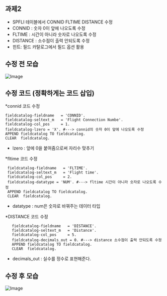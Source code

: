 ## 과제2

- SPFLI 테이블에서 CONNID FLTIME DISTANCE 수정
- CONNID : 숫자 0이 앞에 나오도록 수정
- FLTIME  : 시간이 아니라 숫자로 나오도록 수정
- DISTANCE : 소수점이 출력 안되도록 수정
- 힌트: 필드 카탈로그에서 필드 옵션 활용

## 수정 전 모습
![Image](https://github.com/user-attachments/assets/f2f7268d-c7a4-4a7a-a288-3002346a3746)

## 수정 코드 (정확하게는 코드 삽입)

*connid 코드 수정

    fieldcatalog-fieldname   = 'CONNID'.
    fieldcatalog-seltext_m   = 'Flight Connection Numbe'.
    fieldcatalog-col_pos     = 1.
    fieldcatalog-lzero = 'X'. #---> connid의 숫자 0이 앞에 나오도록 수정
    APPEND fieldcatalog TO fieldcatalog.
    CLEAR  fieldcatalog.

- lzero : 앞에 0을 붙여줌으로써 자리수 맞추기


*fltime 코드 수정

     fieldcatalog-fieldname   = 'FLTIME'.
     fieldcatalog-seltext_m   = 'Flight time'.
     fieldcatalog-col_pos     = 2.
     fieldcatalog-datatype = 'NUM'. #---> fltime 시간이 아니라 숫자로 나오도록 수정
     APPEND fieldcatalog TO fieldcatalog.
     CLEAR  fieldcatalog.

- datatype : num은 숫자로 바꿔주는 데이터 타입
     
*DISTANCE 코드 수정

       fieldcatalog-fieldname   = 'DISTANCE'.
       fieldcatalog-seltext_m   = 'Distance'.
       fieldcatalog-col_pos     = 5.
       fieldcatalog-decimals_out = 0. #---> distance 소수점이 출력 안되도록 수정
       APPEND fieldcatalog TO fieldcatalog.
       CLEAR  fieldcatalog.

- decimals_out : 실수를 정수로 표현해준다.

## 수정 후 모습

![Image](https://github.com/user-attachments/assets/f22566e3-d1ae-4a4c-8f36-d1c9efb89e23)
